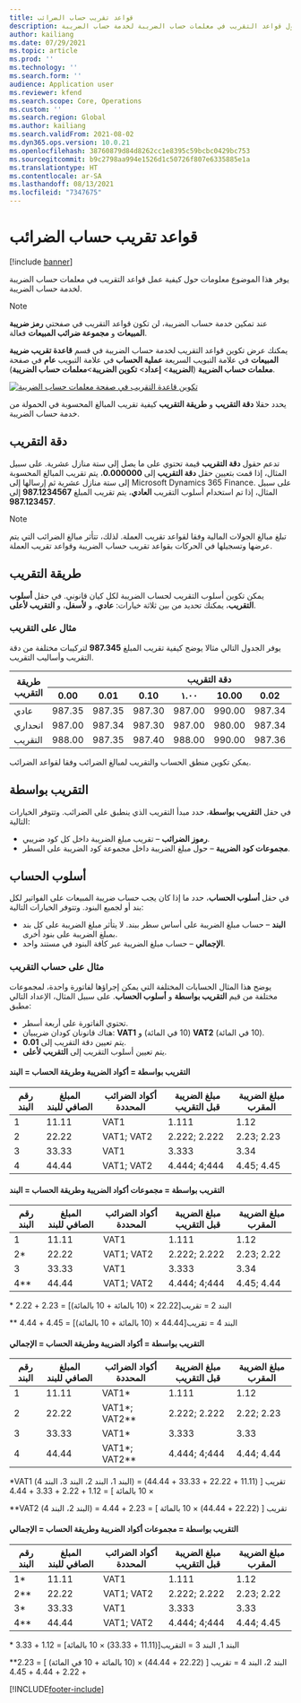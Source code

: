 ```yaml
---
title: قواعد تقريب حساب الضرائب
description: يوفر هذا الموضوع معلومات حول قواعد التقريب في معلمات حساب الضريبة لخدمة حساب الضريبة.
author: kailiang
ms.date: 07/29/2021
ms.topic: article
ms.prod: ''
ms.technology: ''
ms.search.form: ''
audience: Application user
ms.reviewer: kfend
ms.search.scope: Core, Operations
ms.custom: ''
ms.search.region: Global
ms.author: kailiang
ms.search.validFrom: 2021-08-02
ms.dyn365.ops.version: 10.0.21
ms.openlocfilehash: 38760879d84d8262cc1e8395c59bcbc0429bc753
ms.sourcegitcommit: b9c2798aa994e1526d1c50726f807e6335885e1a
ms.translationtype: HT
ms.contentlocale: ar-SA
ms.lasthandoff: 08/13/2021
ms.locfileid: "7347675"
---
```

# <a name="tax-calculation-rounding-rules"></a>قواعد تقريب حساب الضرائب

[!include [banner](../includes/banner.md)]

يوفر هذا الموضوع معلومات حول كيفية عمل قواعد التقريب في معلمات حساب الضريبة لخدمة حساب الضريبة.

> [!NOTE] 
> عند تمكين خدمة حساب الضريبة، لن تكون قواعد التقريب في صفحتي **رمز ضريبة المبيعات** و **مجموعة ضرائب المبيعات** فعالة.

يمكنك عرض تكوين قواعد التقريب لخدمة حساب الضريبة في قسم **قاعدة تقريب ضريبة المبيعات** في علامة التبويب السريعة **عملية الحساب** في علامة التبويب **عام** في صفحة **معلمات حساب الضريبة** (**الضريبة**\> **إعداد**\> **تكوين الضريبة**\>**معلمات حساب الضريبة**).

[![تكوين قاعدة التقريب في صفحة معلمات حساب الضريبة](./media/tax-calculation-parameters-calculation-1.png)](./media/tax-calculation-parameters-calculation-1.png)

يحدد حقلا **دقة التقريب** و **طريقة التقريب** كيفية تقريب المبالغ المحسوبة في الحمولة من خدمة حساب الضريبة.

## <a name="rounding-precision"></a>دقة التقريب

تدعم حقول **دقة التقريب** قيمة تحتوي على ما يصل إلى ستة منازل عشرية. على سبيل المثال، إذا قمت بتعيين حقل **دقة التقريب** إلى **0.000000**، يتم تقريب المبالغ المحسوبة إلى ستة منازل عشرية ثم إرسالها إلى Microsoft Dynamics 365 Finance. على سبيل المثال، إذا تم استخدام أسلوب التقريب **العادي**، يتم تقريب المبلغ **987.1234567** إلى **987.123457**.

> [!NOTE]
> تبلغ مبالغ الجولات المالية وفقا لقواعد تقريب العملة. لذلك، تتأثر مبالغ الضرائب التي يتم عرضها وتسجيلها في الحركات بقواعد تقريب حساب الضريبة وقواعد تقريب العملة.

## <a name="rounding-method"></a>طريقة التقريب

يمكن تكوين أسلوب التقريب لحساب الضريبة لكل كيان قانوني. في حقل **أسلوب التقريب**، يمكنك تحديد من بين ثلاثة خيارات: **عادي**، و **لأسفل**، و **التقريب لأعلى**.

### <a name="rounding-example"></a>مثال على التقريب

يوفر الجدول التالي مثالا يوضح كيفية تقريب المبلغ **987.345** لتركيبات مختلفة من دقة التقريب وأساليب التقريب.

<table>
<thead>
<tr>
<th rowspan="2">طريقة التقريب</th>
<th colspan="8">دقة التقريب</th>
</tr>
<tr>
<th>0.00</th>
<th>0.01</th>
<th>0.10</th>
<th>١.٠٠</th>
<th>10.00</th>
<th>0.02</th>
<th>0.05</th>
<th>0.25</th>
</tr>
</thead>
<tbody>
<tr>
<td>عادي</td>
<td>987.35</td>
<td>987.35</td>
<td>987.30</td>
<td>987.00</td>
<td>990.00</td>
<td>987.34</td>
<td>987.35</td>
<td>987.25</td>
</tr>
<tr>
<td>انحداري</td>
<td>987.00</td>
<td>987.34</td>
<td>987.30</td>
<td>987.00</td>
<td>980.00</td>
<td>987.34</td>
<td>987.30</td>
<td>987.25</td>
</tr>
<tr>
<td>التقريب</td>
<td>988.00</td>
<td>987.35</td>
<td>987.40</td>
<td>988.00</td>
<td>990.00</td>
<td>987.36</td>
<td>987.35</td>
<td>987.50</td>
</tr>
</tbody>
</table>

يمكن تكوين منطق الحساب والتقريب لمبالغ الضرائب وفقا لقواعد الضرائب.

## <a name="rounding-by"></a>التقريب بواسطة 

في حقل **التقريب بواسطة**، حدد مبدأ التقريب الذي ينطبق على الضرائب. وتتوفر الخيارات التالية:

- **رموز الضرائب** – تقريب مبلغ الضريبة داخل كل كود ضريبي.
- **مجموعات كود الضريبة** – حول مبلغ الضريبة داخل مجموعة كود الضريبة على السطر.

## <a name="calculation-method"></a>أسلوب الحساب

في حقل **أسلوب الحساب**، حدد ما إذا كان يجب حساب ضريبة المبيعات على الفواتير لكل بند أو لجميع البنود. وتتوفر الخيارات التالية:

- **البند** – حساب مبلغ الضريبة على أساس سطر ببند. لا يتأثر مبلغ الضريبة على كل بند بمبلغ الضريبة على بنود أخرى.
- **الإجمالي** – حساب مبلغ الضريبة عبر كافة البنود في مستند واحد.

### <a name="rounding-calculation-example"></a>مثال على حساب التقريب

يوضح هذا المثال الحسابات المختلفة التي يمكن إجراؤها لفاتورة واحدة، لمجموعات مختلفة من قيم **التقريب بواسطة** و **أسلوب الحساب**. على سبيل المثال، الإعداد التالي مطبق:

- تحتوي الفاتورة على أربعة أسطر.
- هناك قانونان كودان ضريبيان: **VAT1** ‏(10 في المائة) و **VAT2** ‏(10 في المائة).
- يتم تعيين دقة التقريب إلى **0.01**.
- يتم تعيين أسلوب التقريب إلى **التقريب لأعلى**.

#### <a name="rounding-by--tax-codes-and-calculation-method--line"></a>التقريب بواسطة = أكواد الضريبة وطريقة الحساب = البند

| رقم البند | المبلغ الصافي للبند | أكواد الضرائب المحددة | مبلغ الضريبة قبل التقريب | مبلغ الضريبة المقرب |
|-------------|-----------------|----------------------|----------------------------|--------------------|
| 1           | 11.11           | VAT1                 | 1.111                      | 1.12               |
| 2           | 22.22           | VAT1; VAT2           | 2.222; 2.222               | 2.23; 2.23         |
| 3           | 33.33           | VAT1                 | 3.333                      | 3.34               |
| 4           | 44.44           | VAT1; VAT2           | 4.444; 4;444               | 4.45; 4.45         |

#### <a name="rounding-by--tax-code-combinations-and-calculation-method--line"></a>التقريب بواسطة = مجموعات أكواد الضريبة وطريقة الحساب = البند

| رقم البند | المبلغ الصافي للبند | أكواد الضرائب المحددة | مبلغ الضريبة قبل التقريب | مبلغ الضريبة المقرب |
|-------------|-----------------|----------------------|----------------------------|--------------------|
| 1           | 11.11           | VAT1                 | 1.111                      | 1.12               |
| 2\*         | 22.22           | VAT1; VAT2           | 2.222; 2.222               | 2.23; 2.22         |
| 3           | 33.33           | VAT1                 | 3.333                      | 3.34               |
| 4\*\*       | 44.44           | VAT1; VAT2           | 4.444; 4;444               | 4.45; 4.44         |

\* البند 2 = تقريب\[22.22 × ‏(10 بالمائة + 10 بالمائة)\] =‏ 2.23 + 2.22

\*\* البند 4 = تقريب\[44.44 × ‏(10 بالمائة + 10 بالمائة)\] =‏ 4.45 + 4.44

#### <a name="rounding-by--tax-codes-and-calculation-method--total"></a>التقريب بواسطة = أكواد الضريبة وطريقة الحساب = الإجمالي

| رقم البند | المبلغ الصافي للبند | أكواد الضرائب المحددة | مبلغ الضريبة قبل التقريب | مبلغ الضريبة المقرب |
|-------------|-----------------|----------------------|----------------------------|--------------------|
| 1           | 11.11           | VAT1\*               | 1.111                      | 1.12               |
| 2           | 22.22           | VAT1\*; VAT2\*\*     | 2.222; 2.222               | 2.22; 2.23         |
| 3           | 33.33           | VAT1\*               | 3.333                      | 3.33               |
| 4           | 44.44           | VAT1\*; VAT2\*\*     | 4.444; 4;444               | 4.44; 4.44         |

\*VAT1 (البند 1، البند 2، البند 3، البند 4) = تقريب \[ ‏(11.11 + 22.22 + 33.33 + 44.44) ×‏ 10 بالمائة \] =‏ 1.12 + 2.22 + 3.33 + 4.44

\*\*VAT2 (البند 2، البند 4) = تقريب \[ ‏(22.22 + 44.44) ×‏ 10 بالمائة \] ‏= 2.23 + 4.44

#### <a name="rounding-by--tax-code-combinations-and-calculation-method--total"></a>التقريب بواسطة = مجموعات أكواد الضريبة وطريقة الحساب = الإجمالي

| رقم البند | المبلغ الصافي للبند | أكواد الضرائب المحددة | مبلغ الضريبة قبل التقريب | مبلغ الضريبة المقرب |
|-------------|-----------------|----------------------|----------------------------|--------------------|
| 1\*         | 11.11           | VAT1                 | 1.111                      | 1.12               |
| 2\*\*       | 22.22           | VAT1; VAT2           | 2.222; 2.222               | 2.23; 2.22         |
| 3\*         | 33.33           | VAT1                 | 3.333                      | 3.33               |
| 4\*\*       | 44.44           | VAT1; VAT2           | 4.444; 4;444               | 4.44; 4.45         |

\* البند 1, البند 3 = التقريب\[(‏11.11 + 33.33‏) ‏× 10 بالمائة\] =‏ 1.12 + 3.33

\*\*البند 2، البند 4 = تقريب \[ (‏22.22 + 44.44) × ‏(10 بالمائة + 10 في المائة) \] =‏ 2.23 + 2.22 + 4.44 + 4.45

[!INCLUDE[footer-include](../../includes/footer-banner.md)]
